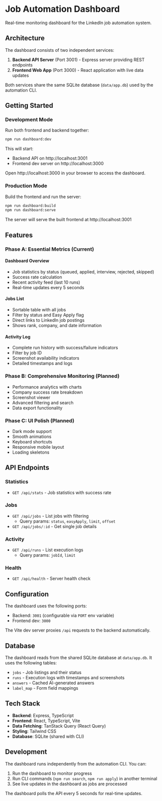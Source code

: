 # Job Automation Dashboard

Real-time monitoring dashboard for the LinkedIn job automation system.

## Architecture

The dashboard consists of two independent services:

1. **Backend API Server** (Port 3001) - Express server providing REST endpoints
2. **Frontend Web App** (Port 3000) - React application with live data updates

Both services share the same SQLite database (`data/app.db`) used by the automation CLI.

## Getting Started

### Development Mode

Run both frontend and backend together:

```bash
npm run dashboard:dev
```

This will start:
- Backend API on http://localhost:3001
- Frontend dev server on http://localhost:3000

Open http://localhost:3000 in your browser to access the dashboard.

### Production Mode

Build the frontend and run the server:

```bash
npm run dashboard:build
npm run dashboard:serve
```

The server will serve the built frontend at http://localhost:3001

## Features

### Phase A: Essential Metrics (Current)

#### Dashboard Overview
- Job statistics by status (queued, applied, interview, rejected, skipped)
- Success rate calculation
- Recent activity feed (last 10 runs)
- Real-time updates every 5 seconds

#### Jobs List
- Sortable table with all jobs
- Filter by status and Easy Apply flag
- Direct links to LinkedIn job postings
- Shows rank, company, and date information

#### Activity Log
- Complete run history with success/failure indicators
- Filter by job ID
- Screenshot availability indicators
- Detailed timestamps and logs

### Phase B: Comprehensive Monitoring (Planned)

- Performance analytics with charts
- Company success rate breakdown
- Screenshot viewer
- Advanced filtering and search
- Data export functionality

### Phase C: UI Polish (Planned)

- Dark mode support
- Smooth animations
- Keyboard shortcuts
- Responsive mobile layout
- Loading skeletons

## API Endpoints

### Statistics
- `GET /api/stats` - Job statistics with success rate

### Jobs
- `GET /api/jobs` - List jobs with filtering
  - Query params: `status`, `easyApply`, `limit`, `offset`
- `GET /api/jobs/:id` - Get single job details

### Activity
- `GET /api/runs` - List execution logs
  - Query params: `jobId`, `limit`

### Health
- `GET /api/health` - Server health check

## Configuration

The dashboard uses the following ports:
- Backend: `3001` (configurable via `PORT` env variable)
- Frontend dev: `3000`

The Vite dev server proxies `/api` requests to the backend automatically.

## Database

The dashboard reads from the shared SQLite database at `data/app.db`. It uses the following tables:
- `jobs` - Job listings and their status
- `runs` - Execution logs with timestamps and screenshots
- `answers` - Cached AI-generated answers
- `label_map` - Form field mappings

## Tech Stack

- **Backend**: Express, TypeScript
- **Frontend**: React, TypeScript, Vite
- **Data Fetching**: TanStack Query (React Query)
- **Styling**: Tailwind CSS
- **Database**: SQLite (shared with CLI)

## Development

The dashboard runs independently from the automation CLI. You can:

1. Run the dashboard to monitor progress
2. Run CLI commands (`npm run search`, `npm run apply`) in another terminal
3. See live updates in the dashboard as jobs are processed

The dashboard polls the API every 5 seconds for real-time updates.

